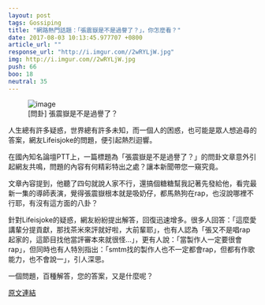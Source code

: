 ```yaml
---
layout: post
tags: Gossiping
title: "網路熱門話題：「張震嶽是不是過譽了？」，你怎麼看？"
date: 2017-08-03 10:13:45.977707 +0800
article_url: ""
response_url: "http://i.imgur.com//2wRYLjW.jpg"
img: http://i.imgur.com//2wRYLjW.jpg
push: 66
boo: 18
neutral: 35
---
```


<figure>
<img src="http://i.imgur.com//2wRYLjW.jpg" alt="image">
<figcaption>
[問卦] 張震嶽是不是過譽了？
</figcaption>
</figure>



人生總有許多疑惑，世界總有許多未知，而一個人的困惑，也可能是眾人想追尋的答案，網友Lifeisjoke的問題，便引起熱烈迴響。

在國內知名論壇PTT上，一篇標題為「張震嶽是不是過譽了？」的問卦文章意外引起網友共鳴，問題的內容有何精彩特出之處？讓本新聞帶您一窺究竟。

文章內容提到，他聽了四句就說人家不行，還搞個糖糖幫我記著先發給他，看完最新一集的導師表演，覺得張震嶽根本就是吸奶仔，都馬熱狗在rap，也沒說哪裡不行耶，有沒有這方面的八卦？

針對Lifeisjoke的疑惑，網友紛紛提出解答，回復迅速增多。很多人回答：「這麼愛講輩分提貢獻，那找茶米來評就好啦，大前輩耶」，也有人認為「張又不是唱rap起家的，這節目找他當評審本來就很怪...」，更有人說：「當製作人一定要很會rap」，但同時也有人特別指出：「smtm找的製作人也不一定都會rap，但都有作歌能力，也不會說一」，引人深思。

一個問題，百種解答，您的答案，又是什麼呢？

<a href = "https://www.ptt.cc/bbs/Gossiping/M.1501216362.A.F88.html">原文連結</a>

